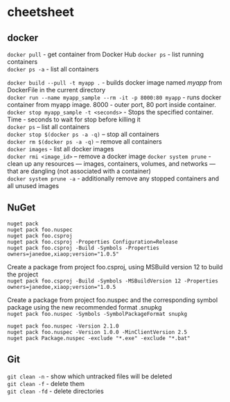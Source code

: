 # cheetsheet

## docker 

`docker pull` - get container from Docker Hub
`docker ps` - list running containers  
`docker ps -a` - list all containers

`docker build --pull -t myapp .` - builds docker image named _myapp_ from DockerFile in the current directory  
`docker run --name myapp_sample --rm -it -p 8000:80 myapp` - runs docker container from myapp image. 8000 - outer port, 80 port inside container.  
`docker stop myapp_sample -t <seconds>` - Stops the specified container. Time - seconds to wait for stop before killing it  
`docker ps` – list all containers  
`docker stop $(docker ps -a -q)` – stop all containers  
`docker rm $(docker ps -a -q)` – remove all containers  
`docker images` - list all docker images  
`docker rmi <image_id>` – remove a docker image
`docker system prune` - clean up any resources — images, containers, volumes, and networks — that are dangling (not associated with a container)  
`docker system prune -a` -  additionally remove any stopped containers and all unused images  

## NuGet
`nuget pack`  
`nuget pack foo.nuspec`  
`nuget pack foo.csproj`  
`nuget pack foo.csproj -Properties Configuration=Release`  
`nuget pack foo.csproj -Build -Symbols -Properties owners=janedoe,xiaop;version="1.0.5"`  

Create a package from project foo.csproj, using MSBuild version 12 to build the project  
`nuget pack foo.csproj -Build -Symbols -MSBuildVersion 12 -Properties owners=janedoe,xiaop;version="1.0.5`  

Create a package from project foo.nuspec and the corresponding symbol package using the new recommended format .snupkg  
`nuget pack foo.nuspec -Symbols -SymbolPackageFormat snupkg`  

`nuget pack foo.nuspec -Version 2.1.0`  
`nuget pack foo.nuspec -Version 1.0.0 -MinClientVersion 2.5`  
`nuget pack Package.nuspec -exclude "*.exe" -exclude "*.bat"`  


## Git
`git clean -n` - show which untracked files will be deleted  
`git clean -f` - delete them  
`git clean -fd` - delete directories  
